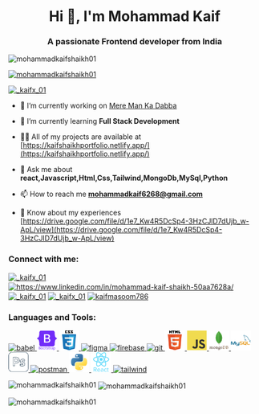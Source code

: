 <h1 align="center">Hi 👋, I'm Mohammad Kaif</h1>
<h3 align="center">A passionate Frontend developer from India</h3>

<p align="left"> <img src="https://komarev.com/ghpvc/?username=mohammadkaifshaikh01&label=Profile%20views&color=0e75b6&style=flat" alt="mohammadkaifshaikh01" /> </p>

<p align="left"> <a href="https://github.com/ryo-ma/github-profile-trophy"><img src="https://github-profile-trophy.vercel.app/?username=mohammadkaifshaikh01" alt="mohammadkaifshaikh01" /></a> </p>

<p align="left"> <a href="https://twitter.com/_kaifx_01" target="blank"><img src="https://img.shields.io/twitter/follow/_kaifx_01?logo=twitter&style=for-the-badge" alt="_kaifx_01" /></a> </p>

- 🔭 I’m currently working on [Mere Man Ka Dabba](https://github.com/Sumitsahani/Mere-Mann-Ka-Dabba)

- 🌱 I’m currently learning **Full Stack Development**

- 👨‍💻 All of my projects are available at [https://kaifshaikhportfolio.netlify.app/](https://kaifshaikhportfolio.netlify.app/)

- 💬 Ask me about **react,Javascript,Html,Css,Tailwind,MongoDb,MySql,Python**

- 📫 How to reach me **mohammadkaif6268@gmail.com**

- 📄 Know about my experiences [https://drive.google.com/file/d/1e7_Kw4R5DcSp4-3HzCJlD7dUjb_w-ApL/view](https://drive.google.com/file/d/1e7_Kw4R5DcSp4-3HzCJlD7dUjb_w-ApL/view)

<h3 align="left">Connect with me:</h3>
<p align="left">
<a href="https://twitter.com/_kaifx_01" target="blank"><img align="center" src="https://raw.githubusercontent.com/rahuldkjain/github-profile-readme-generator/master/src/images/icons/Social/twitter.svg" alt="_kaifx_01" height="30" width="40" /></a>
<a href="https://linkedin.com/in/https://www.linkedin.com/in/mohammad-kaif-shaikh-50aa7628a/" target="blank"><img align="center" src="https://raw.githubusercontent.com/rahuldkjain/github-profile-readme-generator/master/src/images/icons/Social/linked-in-alt.svg" alt="https://www.linkedin.com/in/mohammad-kaif-shaikh-50aa7628a/" height="30" width="40" /></a>
<a href="https://instagram.com/_kaifx_01" target="blank"><img align="center" src="https://raw.githubusercontent.com/rahuldkjain/github-profile-readme-generator/master/src/images/icons/Social/instagram.svg" alt="_kaifx_01" height="30" width="40" /></a>
<a href="https://www.youtube.com/c/_kaifx_01" target="blank"><img align="center" src="https://raw.githubusercontent.com/rahuldkjain/github-profile-readme-generator/master/src/images/icons/Social/youtube.svg" alt="_kaifx_01" height="30" width="40" /></a>
<a href="https://www.hackerrank.com/kaifmasoom786" target="blank"><img align="center" src="https://raw.githubusercontent.com/rahuldkjain/github-profile-readme-generator/master/src/images/icons/Social/hackerrank.svg" alt="kaifmasoom786" height="30" width="40" /></a>
</p>

<h3 align="left">Languages and Tools:</h3>
<p align="left"> <a href="https://babeljs.io/" target="_blank" rel="noreferrer"> <img src="https://www.vectorlogo.zone/logos/babeljs/babeljs-icon.svg" alt="babel" width="40" height="40"/> </a> <a href="https://getbootstrap.com" target="_blank" rel="noreferrer"> <img src="https://raw.githubusercontent.com/devicons/devicon/master/icons/bootstrap/bootstrap-plain-wordmark.svg" alt="bootstrap" width="40" height="40"/> </a> <a href="https://www.w3schools.com/css/" target="_blank" rel="noreferrer"> <img src="https://raw.githubusercontent.com/devicons/devicon/master/icons/css3/css3-original-wordmark.svg" alt="css3" width="40" height="40"/> </a> <a href="https://www.figma.com/" target="_blank" rel="noreferrer"> <img src="https://www.vectorlogo.zone/logos/figma/figma-icon.svg" alt="figma" width="40" height="40"/> </a> <a href="https://firebase.google.com/" target="_blank" rel="noreferrer"> <img src="https://www.vectorlogo.zone/logos/firebase/firebase-icon.svg" alt="firebase" width="40" height="40"/> </a> <a href="https://git-scm.com/" target="_blank" rel="noreferrer"> <img src="https://www.vectorlogo.zone/logos/git-scm/git-scm-icon.svg" alt="git" width="40" height="40"/> </a> <a href="https://www.w3.org/html/" target="_blank" rel="noreferrer"> <img src="https://raw.githubusercontent.com/devicons/devicon/master/icons/html5/html5-original-wordmark.svg" alt="html5" width="40" height="40"/> </a> <a href="https://developer.mozilla.org/en-US/docs/Web/JavaScript" target="_blank" rel="noreferrer"> <img src="https://raw.githubusercontent.com/devicons/devicon/master/icons/javascript/javascript-original.svg" alt="javascript" width="40" height="40"/> </a> <a href="https://www.mongodb.com/" target="_blank" rel="noreferrer"> <img src="https://raw.githubusercontent.com/devicons/devicon/master/icons/mongodb/mongodb-original-wordmark.svg" alt="mongodb" width="40" height="40"/> </a> <a href="https://www.mysql.com/" target="_blank" rel="noreferrer"> <img src="https://raw.githubusercontent.com/devicons/devicon/master/icons/mysql/mysql-original-wordmark.svg" alt="mysql" width="40" height="40"/> </a> <a href="https://www.photoshop.com/en" target="_blank" rel="noreferrer"> <img src="https://raw.githubusercontent.com/devicons/devicon/master/icons/photoshop/photoshop-line.svg" alt="photoshop" width="40" height="40"/> </a> <a href="https://postman.com" target="_blank" rel="noreferrer"> <img src="https://www.vectorlogo.zone/logos/getpostman/getpostman-icon.svg" alt="postman" width="40" height="40"/> </a> <a href="https://www.python.org" target="_blank" rel="noreferrer"> <img src="https://raw.githubusercontent.com/devicons/devicon/master/icons/python/python-original.svg" alt="python" width="40" height="40"/> </a> <a href="https://reactjs.org/" target="_blank" rel="noreferrer"> <img src="https://raw.githubusercontent.com/devicons/devicon/master/icons/react/react-original-wordmark.svg" alt="react" width="40" height="40"/> </a> <a href="https://tailwindcss.com/" target="_blank" rel="noreferrer"> <img src="https://www.vectorlogo.zone/logos/tailwindcss/tailwindcss-icon.svg" alt="tailwind" width="40" height="40"/> </a> </p>

<p><img align="left" src="https://github-readme-stats.vercel.app/api/top-langs?username=mohammadkaifshaikh01&show_icons=true&locale=en&layout=compact" alt="mohammadkaifshaikh01" /></p>

<p>&nbsp;<img align="center" src="https://github-readme-stats.vercel.app/api?username=mohammadkaifshaikh01&show_icons=true&locale=en" alt="mohammadkaifshaikh01" /></p>

<p><img align="center" src="https://github-readme-streak-stats.herokuapp.com/?user=mohammadkaifshaikh01&" alt="mohammadkaifshaikh01" /></p>
